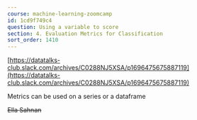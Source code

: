 ```yaml
---
course: machine-learning-zoomcamp
id: 1cd9f749c4
question: Using a variable to score
section: 4. Evaluation Metrics for Classification
sort_order: 1410
---
```


[https://datatalks-club.slack.com/archives/C0288NJ5XSA/p1696475675887119](https://datatalks-club.slack.com/archives/C0288NJ5XSA/p1696475675887119)

Metrics can be used on a series or a dataframe

~~Ella Sahnan~~

